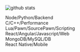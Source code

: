 ![github stats](https://github-readme-stats.vercel.app/api?username=msmaiaa&show_icons=true)

Node/Python/Backend  
C/C++/Performance  
Lua/Pawn/SourcePawn/Scripting  
React/Angular/Javascript/Web  
MongoDB/MySQL/DB  
React Native/Mobile  
